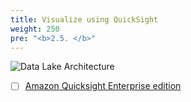 ```yaml
---
title: Visualize using QuickSight
weight: 250
pre: "<b>2.5. </b>"
---
```


![Data Lake Architecture](/images/modules/visualize.png?width=50pc)

* [ ] [Amazon Quicksight Enterprise edition](https://docs.aws.amazon.com/quicksight/latest/user/upgrading-subscription.html)